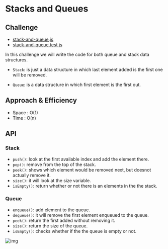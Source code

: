 # Stacks and Queues

## Challenge

* [stack-and-queue.js](https://github.com/En-ZUH/data-structures-and-algorithms-401/blob/main/javascript/Data%20Structure-401/stack%20and%20queue_ch10/stack-and-queue.js)
* [stack-and-queue.test.js](https://github.com/En-ZUH/data-structures-and-algorithms-401/blob/main/javascript/Data%20Structure-401/stack%20and%20queue_ch10/_tests_/stack-and-queue.test.js)

 In this challenge we will write the code for both queue and stack data structures.

- `Stack`: is just a data structure in which last element added is the first one will be removed.

- `Queue`: is a data structure in which first element is the first out.

## Approach & Efficiency

- Space : O(1)
- Time : O(n)

## API

### Stack 

- `push()`: look at the first available index and add the element there.
- `pop()`: remove from the top of the stack.
- `peek()`: shows which element would be removed next, but doesnot actually remove it.
- `size()`: it will look at the size variable.
- `isEmpty()`: return whether or not there is an elements in the the stack.

###  Queue

- `enqueue()`: add element to the queue.
- `dequeue()`: it will remove the first element enqueued to the queue.
- `peek()`: return the first added without removing it.
- `size()`: return the size of the queue.
- `isEmpty()`: checks whether if the the queue is empty or not.

![img](https://images.saymedia-content.com/.image/t_share/MTc0NDc5MjM2NzY0MDE4MzEw/an-example-of-creating-and-using-stack-and-queue-in-c.png)
